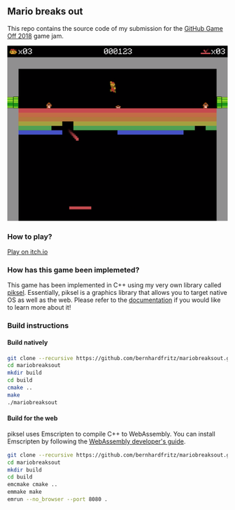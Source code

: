 ## Mario breaks out

This repo contains the source code of my submission for the [GitHub Game Off 2018](https://itch.io/jam/game-off-2018) game jam.

![mariobreaksout.png](mariobreaksout.png)

### How to play?

[Play on itch.io](https://bernhardfritz.itch.io/mario-breaks-out)

### How has this game been implemeted?

This game has been implemented in C++ using my very own library called [piksel](https://bernhardfritz.github.io/piksel/). Essentially, piksel is a graphics library that allows you to target native OS as well as the web. Please refer to the [documentation](https://bernhardfritz.github.io/piksel/) if you would like to learn more about it!

### Build instructions

#### Build natively

```bash
git clone --recursive https://github.com/bernhardfritz/mariobreaksout.git
cd mariobreaksout
mkdir build
cd build
cmake ..
make
./mariobreaksout
```

#### Build for the web

piksel uses Emscripten to compile C++ to WebAssembly. You can install Emscripten by following the [WebAssembly developer's guide](https://webassembly.org/getting-started/developers-guide/).

```bash
git clone --recursive https://github.com/bernhardfritz/mariobreaksout.git
cd mariobreaksout
mkdir build
cd build
emcmake cmake ..
emmake make
emrun --no_browser --port 8080 .
```

<!-- NOTES -->
<!-- montage -background transparent -tile x1 -geometry +0+0 *.png sprites.png -->
<!-- base64 sprites.png -->
